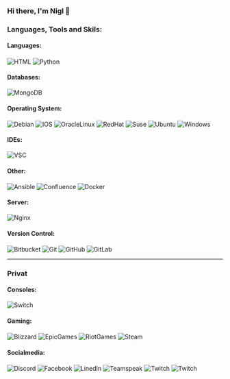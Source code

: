 ### Hi there, I'm Nigl 👋

### Languages, Tools and Skils:

#### Languages:
<p align="left">
  <img align="center" src="https://img.shields.io/badge/html5-%23E34F26.svg?style=for-the-badge&logo=html5&logoColor=white" alt="HTML" />
  <img align="center" src="https://img.shields.io/badge/python-3670A0?style=for-the-badge&logo=python&logoColor=ffdd54" alt="Python" />
  </p>

#### Databases:
 <p align="left">
  <img align="center" src="https://img.shields.io/badge/MongoDB-4EA94B?style=for-the-badge&logo=mongodb&logoColor=white" alt="MongoDB" />
</p>

#### Operating System:
<p align="left">
  <img align="center" src="https://img.shields.io/badge/Debian-D70A53?style=for-the-badge&logo=debian&logoColor=white" alt="Debian" />
  <img align="center" src="https://img.shields.io/badge/iOS-000000?style=for-the-badge&logo=ios&logoColor=white" alt="IOS" />
  <img align="center" src="https://img.shields.io/badge/Oraclelinux-F80000?style=for-the-badge&logo=oracle&logoColor=white" alt="OracleLinux" />
  <img align="center" src="https://img.shields.io/badge/Red%20Hat-EE0000?style=for-the-badge&logo=redhat&logoColor=white" alt="RedHat" />
  <img align="center" src="https://img.shields.io/badge/SUSE-0C322C?style=for-the-badge&logo=SUSE&logoColor=white" alt="Suse" />
  <img align="center" src="https://img.shields.io/badge/Ubuntu-E95420?style=for-the-badge&logo=ubuntu&logoColor=white" alt="Ubuntu" />
  <img align="center" src="https://img.shields.io/badge/Windows-0078D6?style=for-the-badge&logo=windows&logoColor=white" alt="Windows" />
</p>  

#### IDEs:
<p align="left">
  <img align="center" src="https://img.shields.io/badge/Visual_Studio_Code-0078D4?style=for-the-badge&logo=visual%20studio%20code&logoColor=white" alt="VSC" />
</p>

#### Other:
<p align="left">
  <img align="center" src="https://img.shields.io/badge/ansible-%231A1918.svg?style=for-the-badge&logo=ansible&logoColor=white" alt="Ansible" />
  <img align="center" src="https://img.shields.io/badge/confluence-%23172BF4.svg?style=for-the-badge&logo=confluence&logoColor=white" alt="Confluence" />
  <img align="center" src="https://img.shields.io/badge/Docker-2CA5E0?style=for-the-badge&logo=docker&logoColor=white" alt="Docker" />
  </p>

#### Server:
<p align="left">
  <img align="center" src="https://img.shields.io/badge/Nginx-009639?style=for-the-badge&logo=nginx&logoColor=white" alt="Nginx" />
  </p>

#### Version Control:
<p align="left">
  <img align="center" src="https://img.shields.io/badge/bitbucket-%230047B3.svg?style=for-the-badge&logo=bitbucket&logoColor=white" alt="Bitbucket" />
  <img align="center" src="https://img.shields.io/badge/git-%23F05033.svg?style=for-the-badge&logo=git&logoColor=white" alt="Git" />
  <img align="center" src="https://img.shields.io/badge/github-%23121011.svg?style=for-the-badge&logo=github&logoColor=white" alt="GitHub" />
  <img align="center" src="https://img.shields.io/badge/gitlab-%23181717.svg?style=for-the-badge&logo=gitlab&logoColor=white" alt="GitLab" />
  </p>

____

### Privat

#### Consoles:
<p align="left">
  <img align="center" src="https://img.shields.io/badge/Switch-E60012?style=for-the-badge&logo=nintendo-switch&logoColor=white" alt="Switch" />
</p>

#### Gaming:
<p align="left">
  <img align="center" src="https://img.shields.io/badge/battle.net-%2300AEFF.svg?style=for-the-badge&logo=battle.net&logoColor=white" alt="Blizzard" />
  <img align="center" src="https://img.shields.io/badge/epicgames-%23313131.svg?style=for-the-badge&logo=epicgames&logoColor=white" alt="EpicGames" />
  <img align="center" src="https://img.shields.io/badge/riotgames-D32936.svg?style=for-the-badge&logo=riotgames&logoColor=white" alt="RiotGames" />
  <img align="center" src="https://img.shields.io/badge/steam-%23000000.svg?style=for-the-badge&logo=steam&logoColor=white" alt="Steam" />
</p>

#### Socialmedia:
<p align="left">
  <img align="center" src="https://img.shields.io/badge/Nigl%230001-%237289DA.svg?style=for-the-badge&logo=discord&logoColor=white" alt="Discord" />
  <img align="center" src="https://img.shields.io/badge/Facebook-%231877F2.svg?style=for-the-badge&logo=Facebook&logoColor=white" alt="Facebook" />
  <img align="center" src="https://img.shields.io/badge/linkedin-%230077B5.svg?style=for-the-badge&logo=linkedin&logoColor=white" alt="LinedIn" />
  <img align="center" src="https://img.shields.io/badge/TeamSpeak-2580C3?style=for-the-badge&logo=teamspeak&logoColor=white" alt="Teamspeak" />
  <img align="center" src="https://img.shields.io/badge/Nigl93-%239146FF.svg?style=for-the-badge&logo=Twitch&logoColor=white" alt="Twitch" />
  <img align="center" src="https://img.shields.io/badge/Nigl93-%231DA1F2.svg?style=for-the-badge&logo=Twitter&logoColor=white" alt="Twitch" />
  </p>
